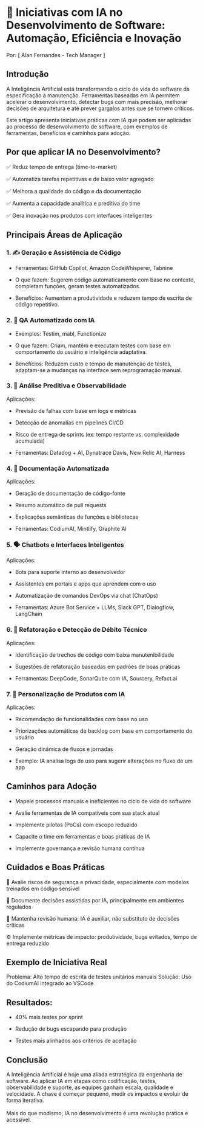 # 🤖 Iniciativas com IA no Desenvolvimento de Software: Automação, Eficiência e Inovação
Por: [ Alan Fernandes - Tech Manager ]

## Introdução
A Inteligência Artificial está transformando o ciclo de vida do software da especificação à manutenção. Ferramentas baseadas em IA permitem acelerar o desenvolvimento, detectar bugs com mais precisão, melhorar decisões de arquitetura e até prever gargalos antes que se tornem críticos.

Este artigo apresenta iniciativas práticas com IA que podem ser aplicadas ao processo de desenvolvimento de software, com exemplos de ferramentas, benefícios e caminhos para adoção.

## Por que aplicar IA no Desenvolvimento?
✅ Reduz tempo de entrega (time-to-market)

✅ Automatiza tarefas repetitivas e de baixo valor agregado

✅ Melhora a qualidade do código e da documentação

✅ Aumenta a capacidade analítica e preditiva do time

✅ Gera inovação nos produtos com interfaces inteligentes

## Principais Áreas de Aplicação
### 1. ✍️ Geração e Assistência de Código
- Ferramentas: GitHub Copilot, Amazon CodeWhisperer, Tabnine

- O que fazem: Sugerem código automaticamente com base no contexto, completam funções, geram testes automatizados.

- Benefícios: Aumentam a produtividade e reduzem tempo de escrita de código repetitivo.

### 2. 🧪 QA Automatizado com IA
- Exemplos: Testim, mabl, Functionize

- O que fazem: Criam, mantêm e executam testes com base em comportamento do usuário e inteligência adaptativa.

- Benefícios: Reduzem custo e tempo de manutenção de testes, adaptam-se a mudanças na interface sem reprogramação manual.

### 3. 🧠 Análise Preditiva e Observabilidade
Aplicações:

- Previsão de falhas com base em logs e métricas

- Detecção de anomalias em pipelines CI/CD

- Risco de entrega de sprints (ex: tempo restante vs. complexidade acumulada)

- Ferramentas: Datadog + AI, Dynatrace Davis, New Relic AI, Harness

### 4. 📃 Documentação Automatizada
Aplicações:

- Geração de documentação de código-fonte

- Resumo automático de pull requests

- Explicações semânticas de funções e bibliotecas

- Ferramentas: CodiumAI, Mintlify, Graphite AI

### 5. 🗣️ Chatbots e Interfaces Inteligentes
Aplicações:

- Bots para suporte interno ao desenvolvedor

- Assistentes em portais e apps que aprendem com o uso

- Automatização de comandos DevOps via chat (ChatOps)

- Ferramentas: Azure Bot Service + LLMs, Slack GPT, Dialogflow, LangChain

### 6. 🔁 Refatoração e Detecção de Débito Técnico
Aplicações:

- Identificação de trechos de código com baixa manutenibilidade

- Sugestões de refatoração baseadas em padrões de boas práticas

- Ferramentas: DeepCode, SonarQube com IA, Sourcery, Refact.ai

### 7. 🎯 Personalização de Produtos com IA
Aplicações:

- Recomendação de funcionalidades com base no uso

- Priorizações automáticas de backlog com base em comportamento do usuário

- Geração dinâmica de fluxos e jornadas

- Exemplo: IA analisa logs de uso para sugerir alterações no fluxo de um app

## Caminhos para Adoção
- Mapeie processos manuais e ineficientes no ciclo de vida do software

- Avalie ferramentas de IA compatíveis com sua stack atual

- Implemente pilotos (PoCs) com escopo reduzido

- Capacite o time em ferramentas e boas práticas de IA

- Implemente governança e revisão humana contínua

## Cuidados e Boas Práticas
🔐 Avalie riscos de segurança e privacidade, especialmente com modelos treinados em código sensível

📜 Documente decisões assistidas por IA, principalmente em ambientes regulados

🧠 Mantenha revisão humana: IA é auxiliar, não substituto de decisões críticas

⚙️ Implemente métricas de impacto: produtividade, bugs evitados, tempo de entrega reduzido

## Exemplo de Iniciativa Real
Problema: Alto tempo de escrita de testes unitários manuais
Solução: Uso do CodiumAI integrado ao VSCode

## Resultados:

- 40% mais testes por sprint

- Redução de bugs escapando para produção

- Testes mais alinhados aos critérios de aceitação

## Conclusão
A Inteligência Artificial é hoje uma aliada estratégica da engenharia de software. Ao aplicar IA em etapas como codificação, testes, observabilidade e suporte, as equipes ganham escala, qualidade e velocidade. A chave é começar pequeno, medir os impactos e evoluir de forma iterativa. \
\
Mais do que modismo, IA no desenvolvimento é uma revolução prática e acessível.
